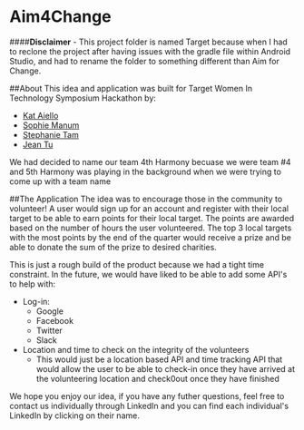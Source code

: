 # Aim4Change

####**Disclaimer** - This project folder is named Target because when I had to reclone the project after having issues with the gradle file 
within Android Studio, and had to rename the folder to something different than Aim for Change. 

##About
This idea and application was built for Target Women In Technology Symposium Hackathon by: 
* [Kat Aiello](https://www.linkedin.com/in/kat-aiello-b878ab62)
* [Sophie Manum](https://www.linkedin.com/in/sophiemanum)
* [Stephanie Tam](https://www.linkedin.com/in/tamstephaniek)
* [Jean Tu](https://www.linkedin.com/in/jeantu)

We had decided to name our team 4th Harmony becuase we were team #4 and 5th Harmony was playing in the background when we were trying to come up with a team name

##The Application 
The idea was to encourage those in the community to volunteer! A user would sign up for an account and register with their local target to be able to earn points for their local target. The points are awarded based on the number of hours the user volunteered. The top 3 local targets with the most points by the end of the quarter would receive a prize and be able to donate the sum of the prize to desired charities. 

This is just a rough build of the product because we had a tight time constraint. In the future, we would have liked to be able to add some API's to help with: 
* Log-in: 
  * Google
  * Facebook 
  * Twitter 
  * Slack 
* Location and time to check on the integrity of the volunteers 
  * This would just be a location based API and time tracking API that would allow the user to be able to check-in once they have arrived at the volunteering location and check0out once they have finished

We hope you enjoy our idea, if you have any futher questions, feel free to contact us individually through LinkedIn and you can find each individual's LinkedIn by clicking on their name.
